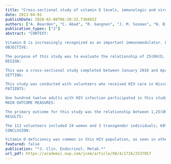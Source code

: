 ```yaml
---
title: "Cross-sectional study of vitamin D levels, immunologic and virologic outcomes in HIV-infected adults"
date: 2013-04-01
publishDate: 2020-02-08T06:30:32.736865Z
authors: ["A. Bearden", "C. Abad", "R. Gangnon", "J. M. Sosman", "N. Binkley", "N. Safdar"]
publication_types: ["2"]
abstract: "CONTEXT:

Vitamin D is increasingly recognized as an important immunomodulator. Lower levels of 25-hydroxyvitamin D (25[OH]D) and 1,25-dihydroxyvitamin D (1,25[OH]2D) are observed in persons living with HIV.
OBJECTIVE:

The purpose of this study was to evaluate the relationship of 25(OH)D, and 1,25(OH)2D to HIV viral load, and CD4+ T cells in HIV-infected adults.
DESIGN:

This was a cross-sectional study completed between January 2010 and April 2011.
SETTING:

This study was conducted with volunteers who received HIV care in Wisconsin at either a University-based HIV clinic or an urban community HIV clinic.
PATIENTS:

One hundred twelve adults with HIV infection participated in this study.
MAIN OUTCOME MEASURES:

The primary outcome for this study was the relationship between 1,25(OH)2D and HIV viral load. Secondary outcomes included relationships between 25(OH)D and HIV viral load, 25(OH)D and 1,25(OH)2D to CD4+ T cells, and predictors of vitamin D deficiency.
RESULTS:

The 112 volunteers included 24 women and 3 transgender individuals; 68% were from the university clinic, and 32% were from the urban clinic. Mean age was 44.2 years. The mean 25(OH)D level was 22.5 ng/mL; mean 1,25(OH)2D level was 23.5 pg/mL. Twenty-two percent had 25(OH)D ≤10 ng/mL; 53% had values <20 ng/mL, and 73% were ≤30 ng/mL. There was no association between vitamin D and CD4. A nonlinear relationship between viral load and 1,25(OH)2D was found. For 1,25(OH)2D below 32 pg/mL, for each 10 pg/mL decrease in 1,25(OH)2D, (log10) viral load increased by 0.84 (95% CI: 0.16-1.51, P = .015). For 1,25(OH)2D above 32 pg/mL, for each 10 pg/mL increase in 1,25(OH)2D, (log10) viral load increased by 0.36 (95% CI: 0.15-0.57, P = .0009).
CONCLUSION:

Vitamin D deficiency was common in this HIV population, as seen in other HIV cohorts. A novel, U-shaped relationship between 1,25(OH)2D and viral load, with the lowest and highest 1,25(OH)2D levels seen with high viral loads, was found and deserves further study."
featured: false
publication: "*J. Clin. Endocrinol. Metab.*"
url_pdf: https://academic.oup.com/jcem/article/98/4/1726/2537057
---
```


